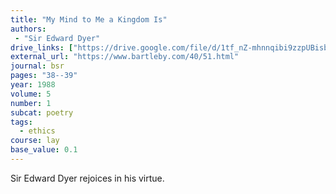 ```yaml
---
title: "My Mind to Me a Kingdom Is"
authors:
 - "Sir Edward Dyer"
drive_links: ["https://drive.google.com/file/d/1tf_nZ-mhnnqibi9zzpUBisbpHO_ba5Lz/view?usp=drivesdk"]
external_url: "https://www.bartleby.com/40/51.html"
journal: bsr
pages: "38--39"
year: 1988
volume: 5
number: 1
subcat: poetry
tags:
  - ethics
course: lay
base_value: 0.1
---
```


Sir Edward Dyer rejoices in his virtue.
